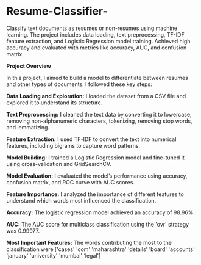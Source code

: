 # Resume-Classifier-
Classify text documents as resumes or non-resumes using machine learning. The project includes data loading, text preprocessing, TF-IDF feature extraction, and Logistic Regression model training. Achieved high accuracy and evaluated with metrics like accuracy, AUC, and confusion matrix

**Project Overview**

In this project, I aimed to build a model to differentiate between resumes and other types of documents. I followed these key steps:

**Data Loading and Exploration:** I loaded the dataset from a CSV file and explored it to understand its structure.

**Text Preprocessing:** I cleaned the text data by converting it to lowercase, removing non-alphanumeric characters, tokenizing, removing stop words, and lemmatizing.

**Feature Extraction:** I used TF-IDF to convert the text into numerical features, including bigrams to capture word patterns.

**Model Building:** I trained a Logistic Regression model and fine-tuned it using cross-validation and GridSearchCV.

**Model Evaluation:** I evaluated the model’s performance using accuracy, confusion matrix, and ROC curve with AUC scores.

**Feature Importance:** I analyzed the importance of different features to understand which words most influenced the classification.

**Accuracy:** The logistic regression model achieved an accuracy of 98.96%.

**AUC:** The AUC score for multiclass classification using the 'ovr' strategy was 0.99977.

**Most Important Features:** The words contributing the most to the classification were
['cases' 'com' 'maharashtra' 'details' 'board' 'accounts' 'january' 'university' 'mumbai'
‘legal']
